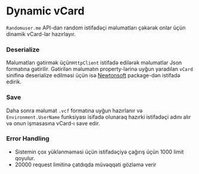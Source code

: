 # Dynamic vCard

```Randomuser.me``` API-dan random istifadəçi məlumatları çəkərək onlar üçün dinamik vCard-lar hazırlayır.

### Deserialize
Məlumatları gətirmək  üçün```HttpClient``` istifadə edilərək məlumatlar Json formatına gətirilir. Gətirilən məlumatın property-lərinə uyğun yaradılan ```vCard``` sinifinə deserialize edilməsi üçün isə [Newtonsoft](https://www.newtonsoft.com/json) package-dən istifadə edirik.

### Save
Daha sonra məlumat ```.vcf``` formatına uyğun hazırlanır və ```Environment.UserName``` funksiyası isifadə olunaraq hazırki istifadəçi adını alır və onun işmasasına vCard-ı save edir.

### Error Handling
 - Sistemin çox yüklənməməsi üçün istifadəçiyə çağırış üçün 1000 limit qoyulur.
 - 20000 request limitinə çatdıqda müvəqqəti gözləmə verir